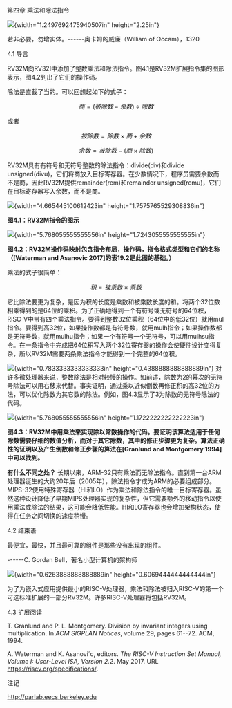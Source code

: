 第四章 乘法和除法指令

![](media/image1.emf){width="1.2497692475940507in" height="2.25in"}

若非必要，勿增实体。------奥卡姆的威廉（William of Occam），1320

4.1 导言

RV32M向RV32I中添加了整数乘法和除法指令。图4.1是RV32M扩展指令集的图形表示，图4.2列出了它们的操作码。

除法是直截了当的。可以回想起如下的式子：

$$商 = (被除数 - 余数) \div 除数$$

或者

$$被除数 = 除数 \times 商 + 余数$$

$$余数 = 被除数 - (商 \times 除数)$$

RV32M具有有符号和无符号整数的除法指令：divide(div)和divide
unsigned(divu)，它们将商放入目标寄存器。在少数情况下，程序员需要余数而不是商，因此RV32M提供remainder(rem)和remainder
unsigned(remu)，它们在目标寄存器写入余数，而不是商。

![](media/image2.PNG){width="4.665445100612423in"
height="1.7575765529308836in"}

**图4.1：RV32M指令的图示**

![](media/image3.PNG){width="5.768055555555556in"
height="1.7243055555555555in"}

**图4.2：RV32M操作码映射包含指令布局，操作码，指令格式类型和它们的名称（\[Waterman
and Asanovic 2017\]的表19.2是此图的基础。）**

乘法的式子很简单：

$$积 = 被乘数 \times 乘数$$

它比除法要更为复杂，是因为积的长度是乘数和被乘数长度的和。将两个32位数相乘得到的是64位的乘积。为了正确地得到一个有符号或无符号的64位积，RISC-V中带有四个乘法指令。要得到整数32位乘积（64位中的低32位）就用mul指令。要得到高32位，如果操作数都是有符号数，就用mulh指令；如果操作数都是无符号数，就用mulhu指令；如果一个有符号一个无符号，可以用mulhsu指令。在一条指令中完成把64位积写入两个32位寄存器的操作会使硬件设计变得复杂，所以RV32M需要两条乘法指令才能得到一个完整的64位积。

![](media/image4.png){width="0.7833333333333333in"
height="0.4388888888888889in"}
对许多微处理器来说，整数除法是相对较慢的操作。如前述，除数为2的幂次的无符号除法可以用右移来代替。事实证明，通过乘以近似倒数再修正积的高32位的方法，可以优化除数为其它数的除法。例如，图4.3显示了3为除数的无符号除法的代码。

![](media/image5.PNG){width="5.768055555555556in"
height="1.1722222222222223in"}

**图4.3：RV32M中用乘法来实现除以常数操作的代码。要证明该算法适用于任何除数需要仔细的数值分析，而对于其它除数，其中的修正步骤更为复杂。算法正确性的证明以及产生倒数和修正步骤的算法在\[Granlund
and Montgomery 1994\]中可以找到。**

**有什么不同之处？**
长期以来，ARM-32只有乘法而无除法指令。直到第一台ARM处理器诞生的大约20年后（2005年），除法指令才成为ARM的必要组成部分。MIPS-32使用特殊寄存器（HI和LO）作为乘法和除法指令的唯一目标寄存器。虽然这种设计降低了早期MIPS处理器实现的复杂性，但它需要额外的移动指令以使用乘法或除法的结果，这可能会降低性能。HI和LO寄存器也会增加架构状态，使得在任务之间切换的速度稍慢。

4.2 结束语

最便宜，最快，并且最可靠的组件是那些没有出现的组件。

------C. Gordan Bell，著名小型计算机的架构师

![](media/image6.png){width="0.6263888888888889in"
height="0.6069444444444444in"}

为了为嵌入式应用提供最小的RISC-V处理器，乘法和除法被归入RISC-V的第一个可选标准扩展的一部分RV32M。许多RISC-V处理器将包括RV32M。

4.3 扩展阅读

T. Granlund and P. L. Montgomery. Division by invariant integers using
multiplication. In *ACM SIGPLAN Notices*, volume 29, pages 61--72. ACM,
1994.

A. Waterman and K. Asanovi´c, editors. *The RISC-V Instruction Set
Manual, Volume I: User-Level ISA, Version 2.2*. May 2017. URL
<https://riscv.org/specifications/>.

注记

http://parlab.eecs.berkeley.edu
